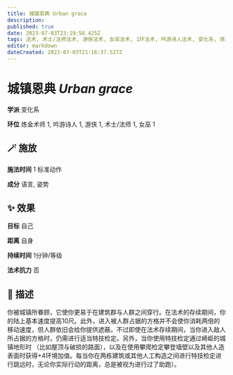 ```yaml
---
title: 城镇恩典 Urban grace
description: 
published: true
date: 2023-07-03T23:19:58.425Z
tags: 法术, 术士/法师法术, 游侠法术, 女巫法术, 1环法术, 吟游诗人法术, 变化系, 炼金术师法术
editor: markdown
dateCreated: 2023-07-03T21:16:37.527Z
---
```


# **城镇恩典** *Urban grace*

**学派** 变化系 

**环位** 炼金术师 1, 吟游诗人 1, 游侠 1, 术士/法师 1, 女巫 1

## 🪄 施放

**施法时间** 1 标准动作

**成分** 语言, 姿势

## ✨ 效果 

**目标** 自己 

**距离** 自身  

**持续时间** 1分钟/等级 

**法术抗力** 否

## 📖 描述

你被城镇所眷顾，它使你更易于在建筑群与人群之间穿行。在法术的存续期间，你的陆上基本速度提高10尺。此外，进入被人群占据的方格并不会使你消耗两倍的移动速度，但人群依旧会给你提供遮蔽。不过即使在法术存续期间，当你进入敌人所占据的方格时，仍需进行适当特技检定。另外，当你使用特技检定通过崎岖的城镇地形时 （比如屋顶与破损的路面），以及在使用攀爬检定攀登墙壁以及其他人造表面时获得+4环境加值。每当你在两栋建筑或其他人工构造之间进行特技检定进行跳远时，无论你实际行动的距离，总是被视为进行过了助跑）。
    